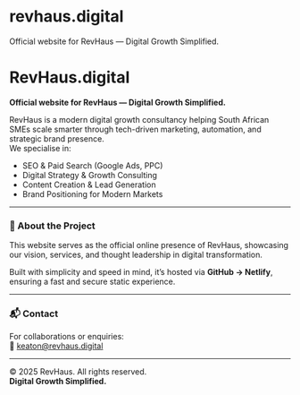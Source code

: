 # revhaus.digital
Official website for RevHaus — Digital Growth Simplified.
# RevHaus.digital

**Official website for RevHaus — Digital Growth Simplified.**

RevHaus is a modern digital growth consultancy helping South African SMEs scale smarter through tech-driven marketing, automation, and strategic brand presence.  
We specialise in:
- SEO & Paid Search (Google Ads, PPC)
- Digital Strategy & Growth Consulting
- Content Creation & Lead Generation
- Brand Positioning for Modern Markets  

---

### 🧠 About the Project
This website serves as the official online presence of RevHaus, showcasing our vision, services, and thought leadership in digital transformation.

Built with simplicity and speed in mind, it’s hosted via **GitHub → Netlify**, ensuring a fast and secure static experience.

---

### 📬 Contact
For collaborations or enquiries:  
📧 [keaton@revhaus.digital](mailto:keaton@revhaus.digital)

---

© 2025 RevHaus. All rights reserved.  
**Digital Growth Simplified.**
